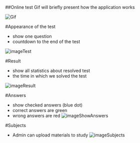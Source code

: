 ##Online test
Gif will briefly present how the application works

![Gif](https://github.com/Bobus10/Bicycle_card_test/assets/78688548/814c8795-96a0-48e8-b2d7-ccafe98ed247)

#Appearance of the test
- show one question
- countdown to the end of the test

![imageTest](https://github.com/Bobus10/Bicycle_card_test/assets/78688548/6c82bc65-592d-4d74-bcdd-5785d1f0d5f2)

#Result
- show all statistics about resolved test
- the time in which we solved the test

![imageResult](https://github.com/Bobus10/Bicycle_card_test/assets/78688548/69dd6110-5c9d-43c8-ae54-0c6595210f22)

#Answers
- show checked answers (blue dot)
- correct answers are green
- wrong answers are red 
![imageShowAnswers](https://github.com/Bobus10/Bicycle_card_test/assets/78688548/cfa1f67a-44b8-4740-9196-9168d071bb06)

#Subjects
- Admin can upload materials to study
![imageSubjects](https://github.com/Bobus10/Bicycle_card_test/assets/78688548/a54ff8d8-0537-4db2-9690-f355a02c7e64)

